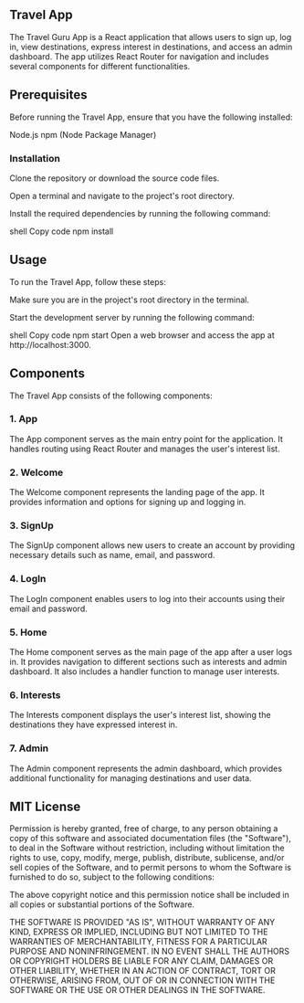 ## Travel App
The Travel Guru App is a React application that allows users to sign up, log in, view destinations, express interest in destinations, and access an admin dashboard. The app utilizes React Router for navigation and includes several components for different functionalities.

## Prerequisites
Before running the Travel App, ensure that you have the following installed:

Node.js
npm (Node Package Manager)
### Installation
Clone the repository or download the source code files.

Open a terminal and navigate to the project's root directory.

Install the required dependencies by running the following command:

shell
Copy code
npm install
## Usage
To run the Travel App, follow these steps:

Make sure you are in the project's root directory in the terminal.

Start the development server by running the following command:

shell
Copy code
npm start
Open a web browser and access the app at http://localhost:3000.

## Components
The Travel App consists of the following components:

### 1. App
The App component serves as the main entry point for the application. It handles routing using React Router and manages the user's interest list.

### 2. Welcome
The Welcome component represents the landing page of the app. It provides information and options for signing up and logging in.

### 3. SignUp
The SignUp component allows new users to create an account by providing necessary details such as name, email, and password.

### 4. LogIn
The LogIn component enables users to log into their accounts using their email and password.

### 5. Home
The Home component serves as the main page of the app after a user logs in. It provides navigation to different sections such as interests and admin dashboard. It also includes a handler function to manage user interests.

### 6. Interests
The Interests component displays the user's interest list, showing the destinations they have expressed interest in.

### 7. Admin
The Admin component represents the admin dashboard, which provides additional functionality for managing destinations and user data.

## MIT License

Permission is hereby granted, free of charge, to any person obtaining a copy
of this software and associated documentation files (the "Software"), to deal
in the Software without restriction, including without limitation the rights
to use, copy, modify, merge, publish, distribute, sublicense, and/or sell
copies of the Software, and to permit persons to whom the Software is
furnished to do so, subject to the following conditions:

The above copyright notice and this permission notice shall be included in all
copies or substantial portions of the Software.

THE SOFTWARE IS PROVIDED "AS IS", WITHOUT WARRANTY OF ANY KIND, EXPRESS OR
IMPLIED, INCLUDING BUT NOT LIMITED TO THE WARRANTIES OF MERCHANTABILITY,
FITNESS FOR A PARTICULAR PURPOSE AND NONINFRINGEMENT. IN NO EVENT SHALL THE
AUTHORS OR COPYRIGHT HOLDERS BE LIABLE FOR ANY CLAIM, DAMAGES OR OTHER
LIABILITY, WHETHER IN AN ACTION OF CONTRACT, TORT OR OTHERWISE, ARISING FROM,
OUT OF OR IN CONNECTION WITH THE SOFTWARE OR THE USE OR OTHER DEALINGS IN THE
SOFTWARE.
